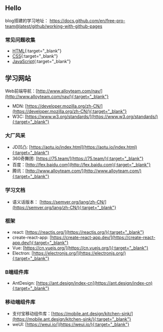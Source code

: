 ## Hello

blog搭建的学习地址： https://docs.github.com/en/free-pro-team@latest/github/working-with-github-pages



### 常见问题收集

* [HTML](./html/index){:target="_blank"}
* [CSS](./css/index){:target="_blank"}
* [JavaScript](./javascript/index){:target="_blank"}


## 学习网站

Web前端导航：[http://www.alloyteam.com/nav/](http://www.alloyteam.com/nav/){:target="_blank"}


* MDN: [https://developer.mozilla.org/zh-CN/](https://developer.mozilla.org/zh-CN/){:target="_blank"}
* W3C: [https://www.w3.org/standards/](https://www.w3.org/standards/){:target="_blank"}



### 大厂风采

* JD凹凸: [https://aotu.io/index.html](https://aotu.io/index.html){:target="_blank"}
* 360奇舞团: [https://75.team/](https://75.team/){:target="_blank"}
* 百度：[http://fex.baidu.com](http://fex.baidu.com){:target="_blank"}
* 腾讯：[http://www.alloyteam.com/](http://www.alloyteam.com/){:target="_blank"}



### 学习文档

* 语义话版本： [https://semver.org/lang/zh-CN/](https://semver.org/lang/zh-CN/){:target="_blank"}



### 框架

* react: [https://reactjs.org/](https://reactjs.org/){:target="_blank"}
* create-react-app: [https://create-react-app.dev/](https://create-react-app.dev/){:target="_blank"}
* Vue: [https://cn.vuejs.org/](https://cn.vuejs.org/){:target="_blank"}
* Electron: [https://electronjs.org/](https://electronjs.org/){:target="_blank"}


### B端组件库

* AntDesign: [https://ant.design/index-cn](https://ant.design/index-cn){:target="_blank"}



### 移动端组件库

* 支付宝移动组件库：[https://mobile.ant.design/kitchen-sink/](https://mobile.ant.design/kitchen-sink/){:target="_blank"}
* weUI: [https://weui.io/](https://weui.io/){:target="_blank"}

